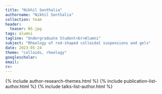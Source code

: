 ```yaml
---
title: "Nikhil Sonthalia"
authorname: "Nikhil Sonthalia"
collection: team
header:
  teaser: NS.jpg
tags: alumni
tagline: "Undergraduate Student<br>Alumni"
subject: "Rheology of rod-shaped colloidal suspensions and gels"
date: 2023-05-24
theme: "colloids, rheology"
googlescholar: 
email: 
cv: 
---
```


<p align= "justify">

{% include author-research-themes.html %}
{% include publication-list-author.html %}
{% include talks-list-author.html %}